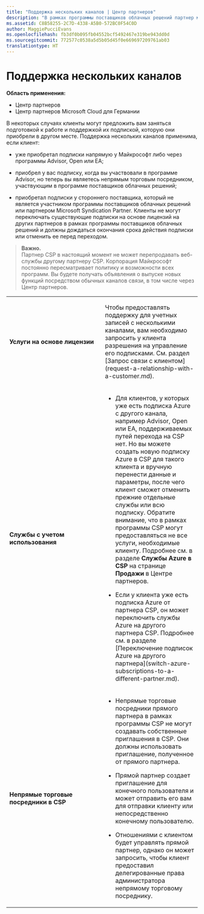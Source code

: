 ```yaml
---
title: "Поддержка нескольких каналов | Центр партнеров"
description: "В рамках программы поставщиков облачных решений партнер может управлять всем жизненным циклом подписки клиента, включая продажи, подготовку, поддержку и возобновление действия."
ms.assetid: C8B58255-2C7D-4338-A5B0-572BC0F54C0D
author: MaggiePucciEvans
ms.openlocfilehash: fb3df0b095fb04552bcf5492467e319be943dd0d
ms.sourcegitcommit: 772577c0538a5d5b05d45f0e669697209761ab03
translationtype: HT
---
```

# <a name="multichannel-support"></a>Поддержка нескольких каналов

**Область применения:**

-  Центр партнеров
-  Центр партнеров Microsoft Cloud для Германии

В некоторых случаях клиенты могут предложить вам заняться подготовкой к работе и поддержкой их подпиской, которую они приобрели в другом месте. Поддержка нескольких каналов применима, если клиент:

-   уже приобретал подписки напрямую у Майкрософт либо через программы Advisor, Open или EA;

-   приобрел у вас подписку, когда вы участвовали в программе Advisor, но теперь вы являетесь непрямым торговым посредником, участвующим в программе поставщиков облачных решений;

-   приобретал подписки у стороннего поставщика, который не является участником программы поставщиков облачных решений или партнером Microsoft Syndication Partner. Клиенты не могут переключать существующие подписки на основе лицензий на других партнеров в рамках программы поставщиков облачных решений и должны дождаться окончания срока действия подписки или отменить ее перед переходом.

>**Важно.**<br>
Партнер CSP в настоящий момент не может перепродавать веб-службы другому партнеру CSP. Корпорация Майкрософт постоянно пересматривает политику и возможности всех программ. Вы будете получать объявления о выпуске новых функций посредством обычных каналов связи, в том числе через Центр партнеров. 

<table>
<colgroup>
<col width="50%" />
<col width="50%" />
</colgroup>
<tbody>
<tr class="odd">
<td><p><strong>Услуги на основе лицензии</strong></p></td>
<td><p>Чтобы предоставлять поддержку для учетных записей с несколькими каналами, вам необходимо запросить у клиента разрешения на управление его подписками. См. раздел [Запрос связи с клиентом](request-a-relationship-with-a-customer.md).</p></td>
</tr>
<tr class="even">
<td><p><strong>Службы с учетом использования</strong></p></td>
<td><ul>
<li><p>Для клиентов, у которых уже есть подписка Azure с другого канала, например Advisor, Open или EA, поддерживаемых путей перехода на CSP нет. Но вы можете создать новую подписку Azure в CSP для такого клиента и вручную перенести данные и параметры, после чего клиент сможет отменить прежние отдельные службы или всю подписку. Обратите внимание, что в рамках программы CSP могут предоставляться не все услуги, необходимые клиенту. Подробнее см. в разделе <strong>Службы Azure в CSP</strong> на странице <strong>Продажи</strong> в Центре партнеров.</p></li>
<li><p>Если у клиента уже есть подписка Azure от партнера CSP, он может переключить службы Azure на другого партнера CSP. Подробнее см. в разделе [Переключение подписок Azure на другого партнера](switch-azure-subscriptions-to-a-different-partner.md).</p></li>
</ul></td>
</tr>
<tr class="odd">
<td><p><strong>Непрямые торговые посредники в CSP</strong></p></td>
<td><ul>
<li><p>Непрямые торговые посредники прямого партнера в рамках программы CSP не могут создавать собственные приглашения в CSP. Они должны использовать приглашение, полученное от прямого партнера.</p></li>

<li><p>Прямой партнер создает приглашение для конечного пользователя и может отправить его вам для отправки клиенту или непосредственно конечному пользователю.</p></li>

<li><p>Отношениями с клиентом будет управлять прямой партнер, однако он может запросить, чтобы клиент предоставил делегированные права администратора непрямому торговому посреднику.</p></li>
</ul></td>
</tr>
</tbody>
</table>

 

 

 



